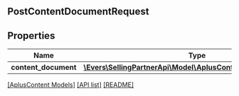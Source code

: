 ## PostContentDocumentRequest

## Properties

Name | Type | Description | Notes
------------ | ------------- | ------------- | -------------
**content_document** | [**\Evers\SellingPartnerApi\Model\AplusContent\ContentDocument**](ContentDocument.md) |  |

[[AplusContent Models]](../) [[API list]](../../Api) [[README]](../../../README.md)

